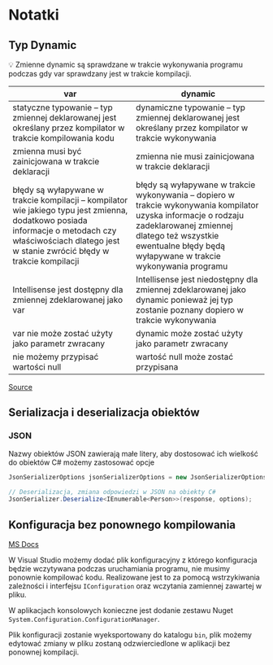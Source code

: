 # Notatki

## Typ Dynamic

:bulb: Zmienne dynamic są sprawdzane w trakcie wykonywania programu podczas gdy var sprawdzany jest w trakcie kompilacji.

| var                                                                                                                                                                                                      | dynamic                                                                                                                                                                                                                        |
| -------------------------------------------------------------------------------------------------------------------------------------------------------------------------------------------------------- | ------------------------------------------------------------------------------------------------------------------------------------------------------------------------------------------------------------------------------ |
| statyczne typowanie – typ zmiennej deklarowanej jest określany przez kompilator w trakcie kompilowania kodu                                                                                              | dynamiczne typowanie – typ zmiennej deklarowanej jest określany przez kompilator w trakcie wykonywania                                                                                                                         |
| zmienna musi być zainicjowana w trakcie deklaracji                                                                                                                                                       | zmienna nie musi zainicjowana w trakcie deklaracji                                                                                                                                                                             |
| błędy są wyłapywane w trakcie kompilacji – kompilator wie jakiego typu jest zmienna, dodatkowo posiada informacje o metodach czy właściwościach dlatego jest w stanie zwrócić błędy w trakcie kompilacji | błędy są wyłapywane w trakcie wykonywania – dopiero w trakcie wykonywania kompilator uzyska informacje o rodzaju zadeklarowanej zmiennej dlatego też wszystkie ewentualne błędy będą wyłapywane w trakcie wykonywania programu |
| Intellisense jest dostępny dla zmiennej zdeklarowanej jako var                                                                                                                                           | Intellisense jest niedostępny dla zmiennej zdeklarowanej jako dynamic ponieważ jej typ zostanie poznany dopiero w trakcie wykonywania                                                                                          |
| var nie może zostać użyty jako parametr zwracany                                                                                                                                                         | dynamic może zostać użyty jako parametr zwracany                                                                                                                                                                               |
| nie możemy przypisać wartości null                                                                                                                                                                       | wartość null może zostać przypisana                                                                                                                                                                                            |
[Source]("https://www.plukasiewicz.net/Artykuly/Var_vs_dynamic")

## Serializacja i deserializacja obiektów

### JSON

Nazwy obiektów JSON zawierają małe litery, aby dostosować ich wielkość do obiektów C# możemy zastosować opcje

```csharp
JsonSerializerOptions jsonSerializerOptions = new JsonSerializerOptions { PropertyNameCaseInsensitive=true};

// Deserializacja, zmiana odpowiedzi w JSON na obiekty C#
JsonSerializer.Deserialize<IEnumerable<Person>>(response, options);
```

## Konfiguracja bez ponownego kompilowania

[MS Docs](https://docs.microsoft.com/pl-pl/troubleshoot/dotnet/csharp/store-custom-information-config-file)

W Visual Studio możemy dodać plik konfiguracyjny z którego konfiguracja będzie wczytywana podczas uruchamiania programu, nie musimy ponownie kompilować kodu.
Realizowane jest to za pomocą wstrzykiwania zależności i interfejsu `IConfiguration` oraz wczytania zamiennej zawartej w pliku.

W aplikacjach konsolowych konieczne jest dodanie zestawu Nuget `System.Configuration.ConfigurationManager`.

Plik konfiguracji zostanie wyeksportowany do katalogu `bin`, plik możemy edytować zmiany w pliku zostaną odzwierciedlone w aplikacji bez ponownej kompilacji.

